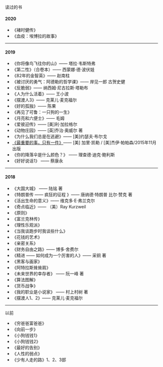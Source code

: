读过的书

#### 2020
* 《褚时健传》
* 《血疫：埃博拉的故事》
---

#### 2019

* 《你将像鸟飞往你的山》—— 塔拉·韦斯特弗
* 《第二性》（合卷本）—— 西蒙娜·德·波伏娃
* 《82年的金智英》—— 赵南柱
* 《被讨厌的勇气：阿德勒的哲学课》—— 岸见一郎 古贺史健
* 《反脆弱》—— 纳西姆·尼古拉斯·塔勒布
* 《人为什么活着》—— 王小波
* 《摆渡人3》—— 克莱儿·麦克福尔
* 《好的孤独》—— 陈果
* 《再见了可鲁：一只狗的一生》
* 《月亮和六便士》—— 毛姆
* 《爱彼迎传》—— [美]利·加拉格尔
* 《动物庄园》—— [英]乔治·奥威尔 著
* 《为什么我们总是在逃避》—— [美]约瑟夫·布尔戈
* [《最重要的事，只有一件》](http://yikeshu.me/2019/06/09/reading-book/)—— [美] 加里·凯勒 / [美]杰伊·帕帕森/2015年11月出版
* 《你的降落伞是什么颜色？》 —— 理查德·迪克·鲍利斯
* 《好好说话1》 —— 蔡康永

---

#### 2018

* 《大国大城》  —— 陆铭 著
* 《特朗普传 —— 疯狂的征程 》—— 唐纳德·特朗普  比尔·赞克 著
* 《活出生命的意义》—— 维克多·E·弗兰克尔
* 《奇点临近》—— （美）Ray Kurzweil
* 《原则》
* 《富兰克林传》
* 《理性乐观派》
* 《当我谈跑步时我谈些什么》
* 《花钱的艺术》
* 《亲密关系》
* 《财务自由之路》—— 博多·舍费尔
* 《精进 —— 如何成为一个厉害的人》—— 采铜 著
* 《黑客与画家》
* 《阿特拉斯耸耸肩》
* 《未来世界的幸存者》 —— 阮一峰 著
* 《算法图解》
* 《货币战争》
* 《我的职业是小说家》 —— 村上村树 著
* 《摆渡人1、2》—— 克莱儿·麦克福尔

---
以前

* 《穷爸爸富爸爸》
* 《向前一步》
* 《小狗钱钱1》
* 《小狗钱钱2》
* 《最好的告别》
* 《人性的弱点》
* 《少有人走的路》1、2、3部